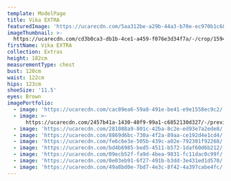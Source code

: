 ```yaml
---
template: ModelPage
title: Vika EXTRA
featuredImage: 'https://ucarecdn.com/5aa312be-a29b-44a3-b70e-ec970b1c6867/'
imageThumbnail: >-
  https://ucarecdn.com/cd3b0ca3-db1b-4ce1-a459-f076e3d34f7a/-/crop/1594x1878/54,192/-/preview/
firstName: Vika EXTRA
collection: Extras
height: 182cm
measurementType: chest
bust: 120cm
waist: 122cm
hips: 123cm
shoeSize: '11.5'
eyes: Brown
imagePortfolio:
  - image: 'https://ucarecdn.com/cac89ea6-59a8-491e-be41-e9e1558ec9c2/'
  - image: >-
      https://ucarecdn.com/2457b41a-1430-40f9-99a1-c6852130d327/-/preview/-/rotate/90/
  - image: 'https://ucarecdn.com/281088a9-801c-42ba-8c2e-ed93e7a2ede8/'
  - image: 'https://ucarecdn.com/8869d6bc-730a-4f2a-89aa-ce192d4e1cd4/'
  - image: 'https://ucarecdn.com/fe6c6e3e-505b-439c-a02e-792301f92268/'
  - image: 'https://ucarecdn.com/bd4b6985-bed5-4511-b572-1daf60d6b212/'
  - image: 'https://ucarecdn.com/09ecb52f-fa9d-4bea-9831-fc11dac0c99f/'
  - image: 'https://ucarecdn.com/0e03eb91-6f27-491b-b3dd-3e431ed1d570/'
  - image: 'https://ucarecdn.com/49a8bd0e-7bd7-4e3c-8f42-4a397cabe4fc/'
---
```


